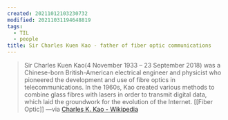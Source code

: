 ```yaml
---
created: 20211012103230732
modified: 20211031194648819
tags:
  - TIL
  - people
title: Sir Charles Kuen Kao - father of fiber optic communications
---
```


> Sir Charles Kuen Kao(4 November 1933 – 23 September 2018) was a Chinese-born British-American electrical engineer and physicist who pioneered the development and use of fibre optics in telecommunications. In the 1960s, Kao created various methods to combine glass fibres with lasers in order to transmit digital data, which laid the groundwork for the evolution of the Internet. [[Fiber Optic]]
> —via [Charles K. Kao - Wikipedia](https://en.wikipedia.org/wiki/Charles_K._Kao)
